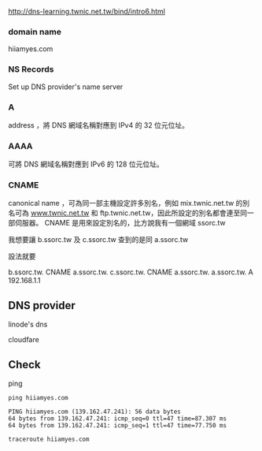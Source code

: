 http://dns-learning.twnic.net.tw/bind/intro6.html

### domain name

hiiamyes.com

### NS Records

Set up DNS provider's name server

### A

address ，將 DNS 網域名稱對應到 IPv4 的 32 位元位址。

### AAAA

可將 DNS 網域名稱對應到 IPv6 的 128 位元位址。

### CNAME

canonical name ，可為同一部主機設定許多別名，例如 mix.twnic.net.tw 的別名可為
www.twnic.net.tw 和 ftp.twnic.net.tw，因此所設定的別名都會連至同一部伺服器。
CNAME 是用來設定別名的，比方說我有一個網域 ssorc.tw

我想要讓 b.ssorc.tw 及 c.ssorc.tw 查到的是同 a.ssorc.tw

設法就要

b.ssorc.tw. CNAME a.ssorc.tw. c.ssorc.tw. CNAME a.ssorc.tw. a.ssorc.tw. A
192.168.1.1

## DNS provider

linode's dns

cloudfare

## Check

ping

```
ping hiiamyes.com

PING hiiamyes.com (139.162.47.241): 56 data bytes
64 bytes from 139.162.47.241: icmp_seq=0 ttl=47 time=87.307 ms
64 bytes from 139.162.47.241: icmp_seq=1 ttl=47 time=77.750 ms
```

```
traceroute hiiamyes.com
```
